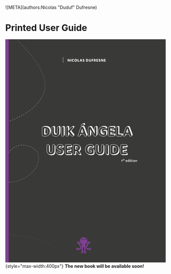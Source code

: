 ![META](authors:Nicolas "Duduf" Dufresne)

# Printed User Guide

![](img/book.png){style="max-width:400px"} **The new book will be available soon!**